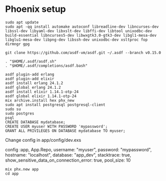 # Phoenix setup

```shell
sudo apt update
sudo apt -qq install automake autoconf libreadline-dev libncurses-dev libssl-dev libyaml-dev libxslt-dev libffi-dev libtool unixodbc-dev build-essential libncurses5-dev libwxgtk3.0-gtk3-dev libgl1-mesa-dev libglu1-mesa-dev libpng-dev libssh-dev unixodbc-dev xsltproc fop dirmngr gpg

git clone https://github.com/asdf-vm/asdf.git ~/.asdf --branch v0.15.0

. "$HOME/.asdf/asdf.sh"
. "$HOME/.asdf/completions/asdf.bash"

asdf plugin-add erlang
asdf plugin-add elixir
asdf install erlang 24.1.2
asdf global erlang 24.1.2
asdf install elixir 1.14.1-otp-24
asdf global elixir 1.14.1-otp-24
mix archive.install hex phx_new
sudo apt install postgresql postgresql-client
sudo su
sudo postgres
psql
CREATE DATABASE mydatabase;
CREATE USER myuser WITH PASSWORD 'mypassword';
GRANT ALL PRIVILEGES ON DATABASE mydatabase TO myuser;
```
Change config in app/config/dev.exs

config :app, App.Repo,
  username: "myuser",
  password: "mypassword",
  hostname: "localhost",
  database: "app_dev",
  stacktrace: true,
  show_sensitive_data_on_connection_error: true,
  pool_size: 10


```shell
mix phx.new app
cd app

```
